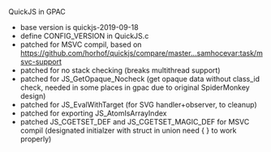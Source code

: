 QuickJS in GPAC
- base version is quickjs-2019-09-18
- define CONFIG_VERSION in QuickJS.c
- patched for MSVC compil, based on https://github.com/horhof/quickjs/compare/master...samhocevar:task/msvc-support
- patched for no stack checking (breaks multithread support)
- patched for JS_GetOpaque_Nocheck (get opaque data without class_id check, needed in some places in gpac due to original SpiderMonkey design)
- patched for JS_EvalWithTarget (for SVG handler+observer, to cleanup)
- patched for exporting JS_AtomIsArrayIndex
- patched JS_CGETSET_DEF and JS_CGETSET_MAGIC_DEF for MSVC compil (designated initialzer with struct in union need { } to work properly)
